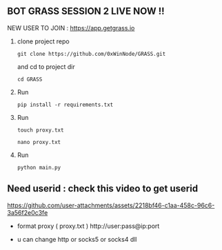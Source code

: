 ## BOT GRASS SESSION 2 LIVE NOW !!

NEW USER TO JOIN : https://app.getgrass.io

1. clone project repo
   ```
   git clone https://github.com/0xWinNode/GRASS.git
   ```
   and cd to project dir
   ```
   cd GRASS
   ```
2. Run
   ```
   pip install -r requirements.txt
   ```
4. Run
   ```
   touch proxy.txt
   ```
   ```
   nano proxy.txt
   ```
6. Run
   ```
   python main.py
   ```

## Need userid : check this video to get userid

https://github.com/user-attachments/assets/2218bf46-c1aa-458c-96c6-3a56f2e0c3fe

- format proxy ( proxy.txt )
http://user:pass@ip:port 

- u can change http or socks5 or socks4 dll 
